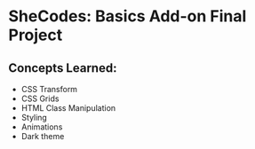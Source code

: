 # SheCodes: Basics Add-on Final Project  

## Concepts Learned:
* CSS Transform
* CSS Grids
* HTML Class Manipulation
* Styling
* Animations
* Dark theme
